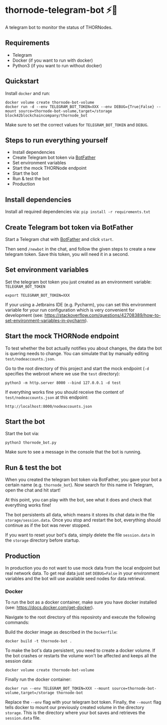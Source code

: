 # thornode-telegram-bot ⚡🤖
A telegram bot to monitor the status of THORNodes.

## Requirements
* Telegram
* Docker (if you want to run with docker)
* Python3 (if you want to run without docker)

## Quickstart

Install `docker` and run:

```
docker volume create thornode-bot-volume
docker run -d --env TELEGRAM_BOT_TOKEN=XXX --env DEBUG={True|False} --mount source=thornode-bot-volume,target=/storage block42blockchaincompany/thornode_bot
```

Make sure to set the correct values for `TELEGRAM_BOT_TOKEN` and `DEBUG`.

## Steps to run everything yourself
* Install dependencies
* Create Telegram bot token via [BotFather](https://t.me/BotFather)
* Set environment variables
* Start the mock THORNode endpoint
* Start the bot
* Run & test the bot
* Production

## Install dependencies
Install all required dependencies via: `pip install -r requirements.txt`

## Create Telegram bot token via BotFather
Start a Telegram chat with [BotFather](https://t.me/BotFather) and click `start`.

Then send `/newbot` in the chat, and follow the given steps to create a new telegram token. Save this token, you will need it in a second.

## Set environment variables
Set the telegram bot token you just created as an environment variable: `TELEGRAM_BOT_TOKEN`

```
export TELEGRAM_BOT_TOKEN=XXX
```

If your using a Jetbrains IDE (e.g. Pycharm), you can set this environment variable for your run configuration which is very convenient for development (see: https://stackoverflow.com/questions/42708389/how-to-set-environment-variables-in-pycharm).

## Start the mock THORNode endpoint
To test whether the bot actually notifies you about changes, the data the bot is quering needs to change. You can simulate that by manually editing `test/nodeaccounts.json`.

Go to the root directory of this project and start the mock endpoint (`-d` specifies the webroot where we use the `test` directory):

```
python3 -m http.server 8000 --bind 127.0.0.1 -d test
```

If everything works fine you should receive the content of `test/nodeaccounts.json` at this endpoint:

```
http://localhost:8000/nodeaccounts.json
```

## Start the bot
Start the bot via:

```
python3 thornode_bot.py
```

Make sure to see a message in the console that the bot is running.

## Run & test the bot
When you created the telegram bot token via BotFather, you gave your bot a certain name (e.g. `thornode_bot`). Now search for this name in Telegram, open the chat and hit start!

At this point, you can play with the bot, see what it does and check that everything works fine!

The bot persistents all data, which means it stores its chat data in the file `storage/session.data`.  Once you stop and restart the bot, everything should continue as if the bot was never stopped.

If you want to reset your bot's data, simply delete the file `session.data` in the `storage` directory before startup.

## Production
In production you do not want to use mock data from the local endpoint but real network data. To get real data just set `DEBUG=False` in your environment variables and the bot will use available seed nodes for data retrieval.

### Docker
To run the bot as a docker container, make sure you have docker installed (see: https://docs.docker.com/get-docker).

Navigate to the root directory of this reposiroty and execute the following commands:

Build the docker image as described in the `Dockerfile`:

```
docker build -t thornode-bot .
```

To make the bot's data persistent, you need to create a docker volume. If the bot crashes or restarts the volume won't be affected and keeps all the session data:

```
docker volume create thornode-bot-volume
```

Finally run the docker container:

```
docker run --env TELEGRAM_BOT_TOKEN=XXX --mount source=thornode-bot-volume,target=/storage thornode-bot
```

Replace the `--env` flag with your telegram bot token. Finally, the `--mount` flag tells docker to mount our previously created volume in the directory `storage`. This is the directory where your bot saves and retrieves the `session.data` file.
